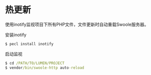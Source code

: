 # 热更新

使用inotify监视项目下所有PHP文件，文件更新时自动重载Swoole服务器。

安装inotify

```cmd
$ pecl install inotify
```

启动监视
```cmd
$ cd /PATH/TO/LUMEN/PROJECT
$ vendor/bin/swoole-http auto-reload
```